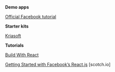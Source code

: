 **Demo apps**

[Official Facebook tutorial](https://github.com/reactjs/react-tutorial)

**Starter kits**

[Kriasoft](https://github.com/kriasoft/react-starter-kit)

**Tutorials**

[Build With React](http://buildwithreact.com/tutorial/)

[Getting Started with Facebook’s React.js](https://scotch.io/courses/getting-started-with-facebooks-react-js) [scotch.io]
